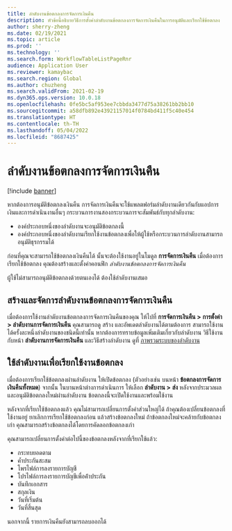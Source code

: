 ```yaml
---
title: ลำดับงานข้อตกลงการจัดการเงินคืน
description: หัวข้อนี้อธิบายวิธีการตั้งค่าลำดับงานข้อตกลงการจัดการเงินคืนในการอนุมัติและเรียกใช้ข้อตกลง
author: sherry-zheng
ms.date: 02/19/2021
ms.topic: article
ms.prod: ''
ms.technology: ''
ms.search.form: WorkflowTableListPageRnr
audience: Application User
ms.reviewer: kamaybac
ms.search.region: Global
ms.author: chuzheng
ms.search.validFrom: 2021-02-19
ms.dyn365.ops.version: 10.0.18
ms.openlocfilehash: 0fe5bc5af953ee7cbbda3477d75a38261bb2bb10
ms.sourcegitcommit: a58dfb892e43921157014f0784bd411f5c40e454
ms.translationtype: HT
ms.contentlocale: th-TH
ms.lasthandoff: 05/04/2022
ms.locfileid: "8687425"
---
```

# <a name="rebate-management-deal-workflows"></a>ลำดับงานข้อตกลงการจัดการเงินคืน

[!include [banner](../includes/banner.md)]

หากต้องการอนุมัติข้อตกลงเงินคืน การจัดการเงินคืนจะใช้แพลตฟอร์มลำดับงานเดียวกันกับแอปการเงินและการดำเนินงานอื่นๆ กระบวนการงานสองกระบวนการจะสัมพันธ์กับทุกลำดับงาน:

- องค์ประกอบหนึ่งของลำดับงานจะอนุมัติข้อตกลงนี้
- องค์ประกอบหนึ่งของลำดับงานเรียกใช้งานข้อตกลงเพื่อให้ผู้ใช้หรือกระบวนการลำดับงานสามารถอนุมัติธุรกรรมได้

ก่อนที่คุณจะสามารถใช้ข้อตกลงเงินคืนได้ นั้นจะต้องใช้งานอยู่ในโมดูล **การจัดการเงินคืน** เมื่อต้องการเรียกใช้ข้อตกลง คุณต้องสร้างและตั้งค่าคอนฟิก *ลำดับงานข้อตกลงการจัดการเงินคืน*

ผู้ใช้ไม่สามารถอนุมัติข้อตกลงด้วยตนเองได้ ต้องใช้ลำดับงานเสมอ

## <a name="create-and-manage-rebate-management-deal-workflows"></a>สร้างและจัดการลำดับงานข้อตกลงการจัดการเงินคืน

เมื่อต้องการใช้งานลำดับงานข้อตกลงการจัดการเงินคืนของคุณ ให้ไปที่ **การจัดการเงินคืน \> การตั้งค่า \> ลำดับงานการจัดการเงินคืน** คุณสามารถดู สร้าง และอัพเดตลำดับงานได้ตามต้องการ สามารถใช้งานได้ครั้งละหนึ่งลำดับงานของชนิดนี้เท่านั้น หากต้องการทราบข้อมูลเพิ่มเติมเกี่ยวกับลำดับงาน วิธีใช้งานกับหน้า **ลำดับงานการจัดการเงินคืน** และวิธีสร้างลำดับงาน ดูที่ [ภาพรวมระบบของลำดับงาน](../../fin-ops-core/fin-ops/organization-administration/overview-workflow-system.md)

## <a name="use-a-workflow-to-activate-a-deal"></a>ใช้ลำดับงานเพื่อเรียกใช้งานข้อตกลง

เมื่อต้องการเรียกใช้ข้อตกลงผ่านลำดับงาน ให้เปิดข้อตกลง (ตัวอย่างเช่น บนหน้า **ข้อตกลงการจัดการเงินคืนทั้งหมด**) จากนั้น ในบานหน้าต่างการดำเนินการ ให้เลือก **ลำดับงาน \> ส่ง** หลังจากประมวลผลและอนุมัติข้อตกลงใหม่ผ่านลำดับงาน ข้อตกลงนี้จะเปิดใช้งานและพร้อมใช้งาน

หลังจากที่เรียกใช้ข้อตกลงแล้ว คุณไม่สามารถเปลี่ยนการตั้งค่าส่วนใหญ่ได้ ถ้าคุณต้องเปลี่ยนข้อตกลงที่ใช้งานอยู่ ยกเลิกการเรียกใช้ข้อตกลงก่อน แล้วสร้างข้อตกลงใหม่ ถ้าข้อตกลงใหม่จะคล้ายกับข้อตกลงเก่า คุณสามารถสร้างข้อตกลงได้โดยการคัดลอกข้อตกลงเก่า

คุณสามารถเปลี่ยนการตั้งค่าต่อไปนี้ของข้อตกลงหลังจากที่เรียกใช้แล้ว:

- กระทบยอดตาม
- ค้ำประกันสะสม
- โพรไฟล์การลงรายการบัญชี
- โปรไฟล์การลงรายการบัญชีเพื่อค้ําประกัน
- บันทึกเอกสาร
- สกุลเงิน
- วันที่เริ่มต้น
- วันที่สิ้นสุด

นอกจากนี้ รายการเงินคืนยังสามารถลบออกได้
